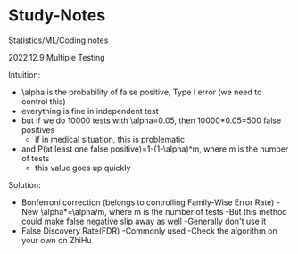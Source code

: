 # Study-Notes
Statistics/ML/Coding notes

2022.12.9
Multiple Testing

Intuition: 
- \alpha is the probability of false positive, Type I error (we need to control this)
- everything is fine in independent test
- but if we do 10000 tests with \alpha=0.05, then 10000*0.05=500 false positives 
    * if in medical situation, this is problematic 
- and P(at least one false positive)=1-(1-\alpha)^m, where m is the number of tests
    * this value goes up quickly 

Solution:
- Bonferroni correction (belongs to controlling Family-Wise Error Rate)
      -New \alpha*=\alpha/m, where m is the number of tests
      -But this method could make false negative slip away as well
      -Generally don't use it
- False Discovery Rate(FDR)
      -Commonly used
      -Check the algorithm on your own on ZhiHu
